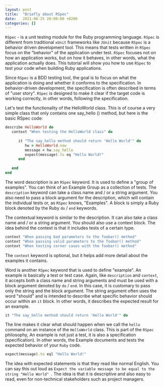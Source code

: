 ```yaml
---
layout: post
title:  "Briefly about RSpec"
date:   2021-06-25 20:00:00 +0200
categories: []
---
```


`RSpec` - is a unit testing module for the Ruby programming language. `RSpec` is different from traditional `xUnit` frameworks like `JUnit` because `RSpec` is a behavior driven development tool. This means that tests written in `RSpec` focus on the "behavior" of the application under test. `RSpec` focuses not on how an application works, but on how it behaves, in other words, what the application actually does. This tutorial will show you how to use `RSpec` to test your code when building Ruby applications.

Since `RSpec` is a BDD testing tool, the goal is to focus on what the application is doing and whether it conforms to the specification. In behavior-driven development, the specification is often described in terms of "user story". `RSpec` is designed to make it clear if the target code is working correctly, in other words, following the specification.

Let's test the functionality of the HelloWorld class. This is of course a very simple class that only contains one say_hello () method, but here is the basic RSpec code:

```ruby
describe HelloWorld do 
   context "When testing the HelloWorld class" do 
      
      it "The say_hello method should return 'Hello World'" do 
         hw = HelloWorld.new 
         message = hw.say_hello 
         expect(message).to eq "Hello World!" 
      end
      
   end 
end
```
The word description is an `RSpec` keyword. It is used to define a "group of examples". You can think of an Example Group as a collection of tests. The `description` keyword can take a class name and / or a string argument. You also need to pass a block argument for the description, which will contain the individual tests or, as `RSpec` knows, "Examples". A block is simply a Ruby block denoted by the Ruby `do` / `end` keywords.

The contextual keyword is similar to the description. It can also take a class name and / or a string argument. You should also use a context block. The idea behind the context is that it includes tests of a certain type.

```ruby
context "When passing bad parameters to the foobar() method"
context "When passing valid parameters to the foobar() method"
context "When testing corner cases with the foobar() method"
```

The `context` keyword is optional, but it helps add more detail about the examples it contains.

Word is another `RSpec` keyword that is used to define "example". An example is basically a test or test case. Again, like `description` and `context`, it accepts both a class name and string arguments and must be used with a block argument denoted by `do` / `end`. In this case, it is customary to pass only the string and the block argument. The string argument often uses the word "should" and is intended to describe what specific behavior should occur within an `it` block. In other words, it describes the expected result for an example.

```ruby
it "The say_hello method should return 'Hello World'" do
```
The line makes it clear what should happen when we call the `hello` command on an instance of the `HelloWorld` class. This is part of the `RSpec` philosophy, An example is not just a test, it is also a specification (specification). In other words, the Example documents and tests the expected behavior of your `Ruby` code.

```ruby
expect(message).to eql "Hello World!"
```
The idea with expected statements is that they read like normal English. You can say this out loud as `Expect the variable message to be equal to the string "Hello World" `. The idea is that it is descriptive and also easy to read, even for non-technical stakeholders such as project managers.


